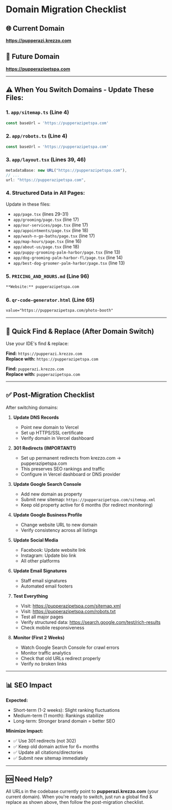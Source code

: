 # Domain Migration Checklist

## 🌐 Current Domain
**https://pupperazi.krezzo.com**

## 🎯 Future Domain
**https://pupperazipetspa.com**

---

## ⚠️ When You Switch Domains - Update These Files:

### 1. **`app/sitemap.ts`** (Line 4)
```typescript
const baseUrl = 'https://pupperazipetspa.com'
```

### 2. **`app/robots.ts`** (Line 4)
```typescript
const baseUrl = 'https://pupperazipetspa.com'
```

### 3. **`app/layout.tsx`** (Lines 39, 46)
```typescript
metadataBase: new URL("https://pupperazipetspa.com"),
// ...
url: "https://pupperazipetspa.com",
```

### 4. **Structured Data in All Pages:**
Update in these files:
- `app/page.tsx` (lines 29-31)
- `app/grooming/page.tsx` (line 17)
- `app/our-services/page.tsx` (line 17)
- `app/appointments/page.tsx` (line 18)
- `app/wash-n-go-baths/page.tsx` (line 17)
- `app/map-hours/page.tsx` (line 16)
- `app/about-us/page.tsx` (line 18)
- `app/puppy-grooming-palm-harbor/page.tsx` (line 13)
- `app/dog-grooming-palm-harbor-fl/page.tsx` (line 14)
- `app/best-dog-groomer-palm-harbor/page.tsx` (line 13)

### 5. **`PRICING_AND_HOURS.md`** (Line 96)
```markdown
**Website:** pupperazipetspa.com
```

### 6. **`qr-code-generator.html`** (Line 65)
```html
value="https://pupperazipetspa.com/photo-booth"
```

---

## 🔧 Quick Find & Replace (After Domain Switch)

Use your IDE's find & replace:

**Find:** `https://pupperazi.krezzo.com`  
**Replace with:** `https://pupperazipetspa.com`

**Find:** `pupperazi.krezzo.com`  
**Replace with:** `pupperazipetspa.com`

---

## ✅ Post-Migration Checklist

After switching domains:

1. **Update DNS Records**
   - Point new domain to Vercel
   - Set up HTTPS/SSL certificate
   - Verify domain in Vercel dashboard

2. **301 Redirects (IMPORTANT!)**
   - Set up permanent redirects from krezzo.com → pupperazipetspa.com
   - This preserves SEO rankings and traffic
   - Configure in Vercel dashboard or DNS provider

3. **Update Google Search Console**
   - Add new domain as property
   - Submit new sitemap: `https://pupperazipetspa.com/sitemap.xml`
   - Keep old property active for 6 months (for redirect monitoring)

4. **Update Google Business Profile**
   - Change website URL to new domain
   - Verify consistency across all listings

5. **Update Social Media**
   - Facebook: Update website link
   - Instagram: Update bio link
   - All other platforms

6. **Update Email Signatures**
   - Staff email signatures
   - Automated email footers

7. **Test Everything**
   - Visit: https://pupperazipetspa.com/sitemap.xml
   - Visit: https://pupperazipetspa.com/robots.txt
   - Test all major pages
   - Verify structured data: https://search.google.com/test/rich-results
   - Check mobile responsiveness

8. **Monitor (First 2 Weeks)**
   - Watch Google Search Console for crawl errors
   - Monitor traffic analytics
   - Check that old URLs redirect properly
   - Verify no broken links

---

## 📊 SEO Impact

**Expected:**
- Short-term (1-2 weeks): Slight ranking fluctuations
- Medium-term (1 month): Rankings stabilize
- Long-term: Stronger brand domain = better SEO

**Minimize Impact:**
- ✅ Use 301 redirects (not 302)
- ✅ Keep old domain active for 6+ months
- ✅ Update all citations/directories
- ✅ Submit new sitemap immediately

---

## 🆘 Need Help?

All URLs in the codebase currently point to **pupperazi.krezzo.com** (your current domain). When you're ready to switch, just run a global find & replace as shown above, then follow the post-migration checklist.

